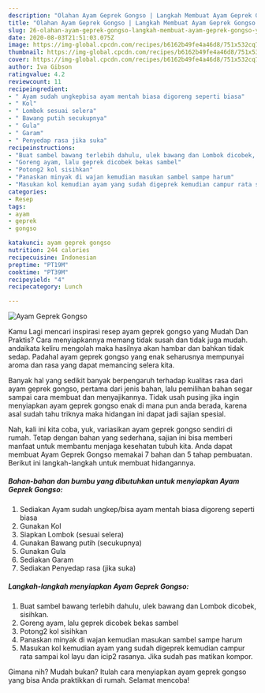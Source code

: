 ```yaml
---
description: "Olahan Ayam Geprek Gongso | Langkah Membuat Ayam Geprek Gongso Yang Mudah Dan Praktis"
title: "Olahan Ayam Geprek Gongso | Langkah Membuat Ayam Geprek Gongso Yang Mudah Dan Praktis"
slug: 26-olahan-ayam-geprek-gongso-langkah-membuat-ayam-geprek-gongso-yang-mudah-dan-praktis
date: 2020-08-03T21:51:03.075Z
image: https://img-global.cpcdn.com/recipes/b6162b49fe4a46d8/751x532cq70/ayam-geprek-gongso-foto-resep-utama.jpg
thumbnail: https://img-global.cpcdn.com/recipes/b6162b49fe4a46d8/751x532cq70/ayam-geprek-gongso-foto-resep-utama.jpg
cover: https://img-global.cpcdn.com/recipes/b6162b49fe4a46d8/751x532cq70/ayam-geprek-gongso-foto-resep-utama.jpg
author: Iva Gibson
ratingvalue: 4.2
reviewcount: 11
recipeingredient:
- " Ayam sudah ungkepbisa ayam mentah biasa digoreng seperti biasa"
- " Kol"
- " Lombok sesuai selera"
- " Bawang putih secukupnya"
- " Gula"
- " Garam"
- " Penyedap rasa jika suka"
recipeinstructions:
- "Buat sambel bawang terlebih dahulu, ulek bawang dan Lombok dicobek, sisihkan."
- "Goreng ayam, lalu geprek dicobek bekas sambel"
- "Potong2 kol sisihkan"
- "Panaskan minyak di wajan kemudian masukan sambel sampe harum"
- "Masukan kol kemudian ayam yang sudah digeprek kemudian campur rata sampai kol layu dan icip2 rasanya. Jika sudah pas matikan kompor."
categories:
- Resep
tags:
- ayam
- geprek
- gongso

katakunci: ayam geprek gongso 
nutrition: 244 calories
recipecuisine: Indonesian
preptime: "PT19M"
cooktime: "PT39M"
recipeyield: "4"
recipecategory: Lunch

---
```



![Ayam Geprek Gongso](https://img-global.cpcdn.com/recipes/b6162b49fe4a46d8/751x532cq70/ayam-geprek-gongso-foto-resep-utama.jpg)

Kamu Lagi mencari inspirasi resep ayam geprek gongso yang Mudah Dan Praktis? Cara menyiapkannya memang tidak susah dan tidak juga mudah. andaikata keliru mengolah maka hasilnya akan hambar dan bahkan tidak sedap. Padahal ayam geprek gongso yang enak seharusnya mempunyai aroma dan rasa yang dapat memancing selera kita.



Banyak hal yang sedikit banyak berpengaruh terhadap kualitas rasa dari ayam geprek gongso, pertama dari jenis bahan, lalu pemilihan bahan segar sampai cara membuat dan menyajikannya. Tidak usah pusing jika ingin menyiapkan ayam geprek gongso enak di mana pun anda berada, karena asal sudah tahu triknya maka hidangan ini dapat jadi sajian spesial.


Nah, kali ini kita coba, yuk, variasikan ayam geprek gongso sendiri di rumah. Tetap dengan bahan yang sederhana, sajian ini bisa memberi manfaat untuk membantu menjaga kesehatan tubuh kita. Anda dapat membuat Ayam Geprek Gongso memakai 7 bahan dan 5 tahap pembuatan. Berikut ini langkah-langkah untuk membuat hidangannya.

<!--inarticleads1-->

##### Bahan-bahan dan bumbu yang dibutuhkan untuk menyiapkan Ayam Geprek Gongso:

1. Sediakan  Ayam sudah ungkep/bisa ayam mentah biasa digoreng seperti biasa
1. Gunakan  Kol
1. Siapkan  Lombok (sesuai selera)
1. Gunakan  Bawang putih (secukupnya)
1. Gunakan  Gula
1. Sediakan  Garam
1. Sediakan  Penyedap rasa (jika suka)




<!--inarticleads2-->

##### Langkah-langkah menyiapkan Ayam Geprek Gongso:

1. Buat sambel bawang terlebih dahulu, ulek bawang dan Lombok dicobek, sisihkan.
1. Goreng ayam, lalu geprek dicobek bekas sambel
1. Potong2 kol sisihkan
1. Panaskan minyak di wajan kemudian masukan sambel sampe harum
1. Masukan kol kemudian ayam yang sudah digeprek kemudian campur rata sampai kol layu dan icip2 rasanya. Jika sudah pas matikan kompor.




Gimana nih? Mudah bukan? Itulah cara menyiapkan ayam geprek gongso yang bisa Anda praktikkan di rumah. Selamat mencoba!
